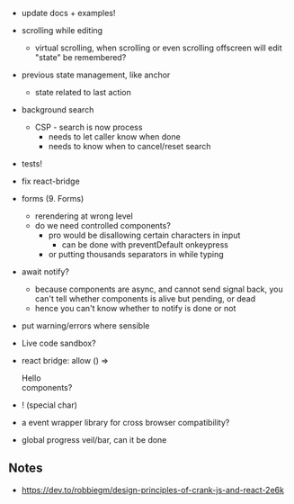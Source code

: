 - update docs + examples!
- scrolling while editing
  - virtual scrolling, when scrolling or even scrolling offscreen will edit "state" be remembered?
- previous state management, like anchor
  - state related to last action
- background search
  - CSP - search is now process
    - needs to let caller know when done
    - needs to know when to cancel/reset search
- tests!
- fix react-bridge
- forms (9. Forms)

  - rerendering at wrong level
  - do we need controlled components?
    - pro would be disallowing certain characters in input
      - can be done with preventDefault onkeypress
    - or putting thousands separators in while typing

- await notify?
  - because components are async, and cannot send signal back, you can't tell whether components is alive but pending, or dead
  - hence you can't know whether to notify is done or not
- put warning/errors where sensible
- Live code sandbox?
- react bridge: allow () => <div>Hello</div> components?
- ǃ (special char)
- a event wrapper library for cross browser compatibility?
- global progress veil/bar, can it be done

## Notes

- https://dev.to/robbiegm/design-principles-of-crank-js-and-react-2e6k
